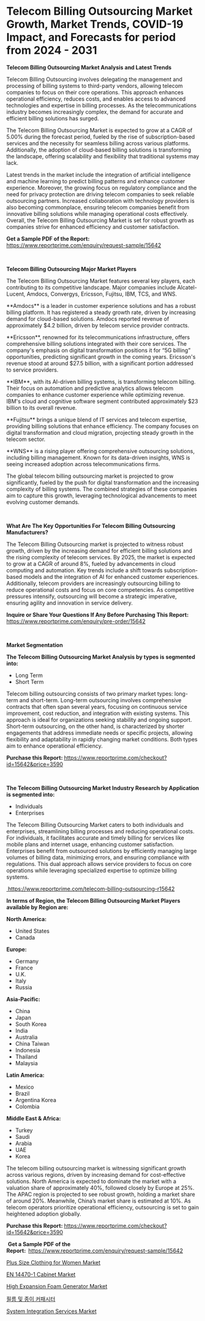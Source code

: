 <p><h1>Telecom Billing Outsourcing Market Growth, Market Trends, COVID-19 Impact, and Forecasts for period from 2024 - 2031</h1></p><p><strong>Telecom Billing Outsourcing Market Analysis and Latest Trends</strong></p>
<p><p>Telecom Billing Outsourcing involves delegating the management and processing of billing systems to third-party vendors, allowing telecom companies to focus on their core operations. This approach enhances operational efficiency, reduces costs, and enables access to advanced technologies and expertise in billing processes. As the telecommunications industry becomes increasingly complex, the demand for accurate and efficient billing solutions has surged.</p><p>The Telecom Billing Outsourcing Market is expected to grow at a CAGR of 5.00% during the forecast period, fueled by the rise of subscription-based services and the necessity for seamless billing across various platforms. Additionally, the adoption of cloud-based billing solutions is transforming the landscape, offering scalability and flexibility that traditional systems may lack. </p><p>Latest trends in the market include the integration of artificial intelligence and machine learning to predict billing patterns and enhance customer experience. Moreover, the growing focus on regulatory compliance and the need for privacy protection are driving telecom companies to seek reliable outsourcing partners. Increased collaboration with technology providers is also becoming commonplace, ensuring telecom companies benefit from innovative billing solutions while managing operational costs effectively. Overall, the Telecom Billing Outsourcing Market is set for robust growth as companies strive for enhanced efficiency and customer satisfaction.</p></p>
<p><strong>Get a Sample PDF of the Report:&nbsp;</strong> <a href="https://www.reportprime.com/enquiry/request-sample/15642?utm_campaign=123&utm_medium=2&utm_source=Github&utm_content=ia&utm_term=30112024&utm_id=telecom-billing-outsourcing">https://www.reportprime.com/enquiry/request-sample/15642</a></p>
<p>&nbsp;</p>
<p><strong>Telecom Billing Outsourcing Major Market Players</strong></p>
<p><p>The Telecom Billing Outsourcing Market features several key players, each contributing to its competitive landscape. Major companies include Alcatel-Lucent, Amdocs, Convergys, Ericsson, Fujitsu, IBM, TCS, and WNS.</p><p>**Amdocs** is a leader in customer experience solutions and has a robust billing platform. It has registered a steady growth rate, driven by increasing demand for cloud-based solutions. Amdocs reported revenue of approximately $4.2 billion, driven by telecom service provider contracts.</p><p>**Ericsson**, renowned for its telecommunications infrastructure, offers comprehensive billing solutions integrated with their core services. The company's emphasis on digital transformation positions it for “5G billing” opportunities, predicting significant growth in the coming years. Ericsson's revenue stood at around $27.5 billion, with a significant portion addressed to service providers.</p><p>**IBM**, with its AI-driven billing systems, is transforming telecom billing. Their focus on automation and predictive analytics allows telecom companies to enhance customer experience while optimizing revenue. IBM's cloud and cognitive software segment contributed approximately $23 billion to its overall revenue.</p><p>**Fujitsu** brings a unique blend of IT services and telecom expertise, providing billing solutions that enhance efficiency. The company focuses on digital transformation and cloud migration, projecting steady growth in the telecom sector.</p><p>**WNS** is a rising player offering comprehensive outsourcing solutions, including billing management. Known for its data-driven insights, WNS is seeing increased adoption across telecommunications firms.</p><p>The global telecom billing outsourcing market is projected to grow significantly, fueled by the push for digital transformation and the increasing complexity of billing systems. The combined strategies of these companies aim to capture this growth, leveraging technological advancements to meet evolving customer demands.</p></p>
<p>&nbsp;</p>
<p><strong>What Are The Key Opportunities For Telecom Billing Outsourcing Manufacturers?</strong></p>
<p><p>The Telecom Billing Outsourcing market is projected to witness robust growth, driven by the increasing demand for efficient billing solutions and the rising complexity of telecom services. By 2025, the market is expected to grow at a CAGR of around 8%, fueled by advancements in cloud computing and automation. Key trends include a shift towards subscription-based models and the integration of AI for enhanced customer experiences. Additionally, telecom providers are increasingly outsourcing billing to reduce operational costs and focus on core competencies. As competitive pressures intensify, outsourcing will become a strategic imperative, ensuring agility and innovation in service delivery.</p></p>
<p><strong>Inquire or Share Your Questions If Any Before Purchasing This Report:</strong> <a href="https://www.reportprime.com/enquiry/pre-order/15642?utm_campaign=123&utm_medium=2&utm_source=Github&utm_content=ia&utm_term=30112024&utm_id=telecom-billing-outsourcing">https://www.reportprime.com/enquiry/pre-order/15642</a></p>
<p>&nbsp;</p>
<p><strong>Market Segmentation</strong></p>
<p><strong>The Telecom Billing Outsourcing Market Analysis by types is segmented into:</strong></p>
<p><ul><li>Long Term</li><li>Short Term</li></ul></p>
<p><p>Telecom billing outsourcing consists of two primary market types: long-term and short-term. Long-term outsourcing involves comprehensive contracts that often span several years, focusing on continuous service improvement, cost reduction, and integration with existing systems. This approach is ideal for organizations seeking stability and ongoing support. Short-term outsourcing, on the other hand, is characterized by shorter engagements that address immediate needs or specific projects, allowing flexibility and adaptability in rapidly changing market conditions. Both types aim to enhance operational efficiency.</p></p>
<p><strong>Purchase this Report:&nbsp;</strong><a href="https://www.reportprime.com/checkout?id=15642&price=3590&utm_campaign=123&utm_medium=2&utm_source=Github&utm_content=ia&utm_term=30112024&utm_id=telecom-billing-outsourcing">https://www.reportprime.com/checkout?id=15642&price=3590</a></p>
<p>&nbsp;</p>
<p><strong>The Telecom Billing Outsourcing Market Industry Research by Application is segmented into:</strong></p>
<p><ul><li>Individuals</li><li>Enterprises</li></ul></p>
<p><p>The Telecom Billing Outsourcing Market caters to both individuals and enterprises, streamlining billing processes and reducing operational costs. For individuals, it facilitates accurate and timely billing for services like mobile plans and internet usage, enhancing customer satisfaction. Enterprises benefit from outsourced solutions by efficiently managing large volumes of billing data, minimizing errors, and ensuring compliance with regulations. This dual approach allows service providers to focus on core operations while leveraging specialized expertise to optimize billing systems.</p></p>
<p><a href="https://www.reportprime.com/telecom-billing-outsourcing-r15642?utm_campaign=123&utm_medium=2&utm_source=Github&utm_content=ia&utm_term=30112024&utm_id=telecom-billing-outsourcing">&nbsp;https://www.reportprime.com/telecom-billing-outsourcing-r15642</a></p>
<p><strong>In terms of Region, the Telecom Billing Outsourcing Market Players available by Region are:</strong></p>
<p>
    <p> <strong> North America: </strong>
        <ul>
            <li>United States</li>
            <li>Canada</li>
        </ul>
        </p> 
    <p> <strong> Europe: </strong>
        <ul>
            <li>Germany</li>
            <li>France</li>
            <li>U.K.</li>
            <li>Italy</li>
            <li>Russia</li>
        </ul>
        </p> 
    <p> <strong> Asia-Pacific: </strong>
        <ul>
            <li>China</li>
            <li>Japan</li>
            <li>South Korea</li>
            <li>India</li>
            <li>Australia</li>
            <li>China Taiwan</li>
            <li>Indonesia</li>
            <li>Thailand</li>
            <li>Malaysia</li>
        </ul>
        </p> 
    <p> <strong> Latin America: </strong>
        <ul>
            <li>Mexico</li>
            <li>Brazil</li>
            <li>Argentina Korea</li>
            <li>Colombia</li>
        </ul>
        </p> 
    <p> <strong> Middle East & Africa: </strong>
        <ul>
            <li>Turkey</li>
            <li>Saudi</li>
            <li>Arabia</li>
            <li>UAE</li>
            <li>Korea</li>
        </ul>
    </p>
    </p>
<p><p>The telecom billing outsourcing market is witnessing significant growth across various regions, driven by increasing demand for cost-effective solutions. North America is expected to dominate the market with a valuation share of approximately 40%, followed closely by Europe at 25%. The APAC region is projected to see robust growth, holding a market share of around 20%. Meanwhile, China’s market share is estimated at 10%. As telecom operators prioritize operational efficiency, outsourcing is set to gain heightened adoption globally.</p></p>
<p><strong>Purchase this Report: </strong><a href="https://www.reportprime.com/checkout?id=15642&price=3590&utm_campaign=123&utm_medium=2&utm_source=Github&utm_content=ia&utm_term=30112024&utm_id=telecom-billing-outsourcing">https://www.reportprime.com/checkout?id=15642&price=3590</a></p>
<p>&nbsp;<strong>Get a Sample PDF of the Report:&nbsp;&nbsp;</strong><a href="https://www.reportprime.com/enquiry/request-sample/15642?utm_campaign=123&utm_medium=2&utm_source=Github&utm_content=ia&utm_term=30112024&utm_id=telecom-billing-outsourcing">https://www.reportprime.com/enquiry/request-sample/15642</a></p>
<p><strong></strong></p>
<p><p><a href="https://issuu.com/reportprime-2/docs/plus-size-clothing-for-women-market-size-2030.pptx?utm_campaign=123&utm_medium=2&utm_source=Github&utm_content=ia&utm_term=30112024&utm_id=telecom-billing-outsourcing">Plus Size Clothing for Women Market</a></p><p><a href="https://issuu.com/reportprime-2/docs/en-14470-1-cabinet-market-size-2030.pptx?utm_campaign=123&utm_medium=2&utm_source=Github&utm_content=ia&utm_term=30112024&utm_id=telecom-billing-outsourcing">EN 14470-1 Cabinet Market</a></p><p><a href="https://www.linkedin.com/pulse/high-expansion-foam-generator-market-matrix-applications-jg5he?utm_campaign=123&utm_medium=2&utm_source=Github&utm_content=ia&utm_term=30112024&utm_id=telecom-billing-outsourcing">High Expansion Foam Generator Market</a></p><p><a href="https://github.com/laholand/Market-Research-Report-List-6/blob/main/395309626713.md?utm_campaign=123&utm_medium=2&utm_source=Github&utm_content=ia&utm_term=30112024&utm_id=telecom-billing-outsourcing">필름 및 종이 커패시터</a></p><p><a href="https://github.com/luckyshygirl/Market-Research-Report-List-7/blob/main/system-integration-services-market.md?utm_campaign=123&utm_medium=2&utm_source=Github&utm_content=ia&utm_term=30112024&utm_id=telecom-billing-outsourcing">System Integration Services Market</a></p></p>